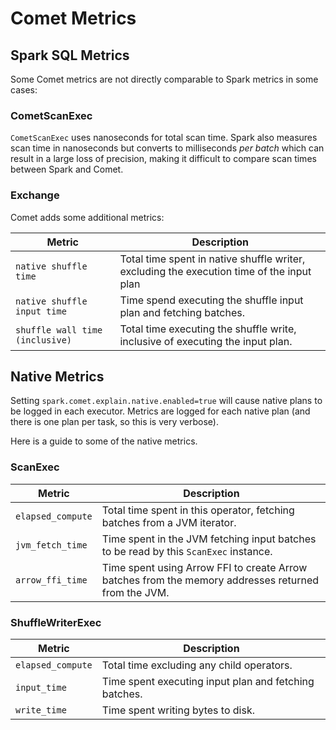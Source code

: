 <!---
Licensed to the Apache Software Foundation (ASF) under one
or more contributor license agreements.  See the NOTICE file
distributed with this work for additional information
regarding copyright ownership.  The ASF licenses this file
to you under the Apache License, Version 2.0 (the
"License"); you may not use this file except in compliance
with the License.  You may obtain a copy of the License at

http://www.apache.org/licenses/LICENSE-2.0

Unless required by applicable law or agreed to in writing,
software distributed under the License is distributed on an
"AS IS" BASIS, WITHOUT WARRANTIES OR CONDITIONS OF ANY
KIND, either express or implied.  See the License for the
specific language governing permissions and limitations
under the License.
-->

# Comet Metrics

## Spark SQL Metrics

Some Comet metrics are not directly comparable to Spark metrics in some cases:

### CometScanExec

`CometScanExec` uses nanoseconds for total scan time. Spark also measures scan time in nanoseconds but converts to
milliseconds _per batch_ which can result in a large loss of precision, making it difficult to compare scan times
between Spark and Comet.

### Exchange

Comet adds some additional metrics:

| Metric                          | Description                                                                               |
| ------------------------------- | ----------------------------------------------------------------------------------------- |
| `native shuffle time`           | Total time spent in native shuffle writer, excluding the execution time of the input plan |
| `native shuffle input time`     | Time spend executing the shuffle input plan and fetching batches.                         |
| `shuffle wall time (inclusive)` | Total time executing the shuffle write, inclusive of executing the input plan.            |

## Native Metrics

Setting `spark.comet.explain.native.enabled=true` will cause native plans to be logged in each executor. Metrics are
logged for each native plan (and there is one plan per task, so this is very verbose).

Here is a guide to some of the native metrics.

### ScanExec

| Metric            | Description                                                                                         |
| ----------------- | --------------------------------------------------------------------------------------------------- |
| `elapsed_compute` | Total time spent in this operator, fetching batches from a JVM iterator.                            |
| `jvm_fetch_time`  | Time spent in the JVM fetching input batches to be read by this `ScanExec` instance.                |
| `arrow_ffi_time`  | Time spent using Arrow FFI to create Arrow batches from the memory addresses returned from the JVM. |

### ShuffleWriterExec

| Metric            | Description                                           |
| ----------------- | ----------------------------------------------------- |
| `elapsed_compute` | Total time excluding any child operators.             |
| `input_time`      | Time spent executing input plan and fetching batches. |
| `write_time`      | Time spent writing bytes to disk.                     |
